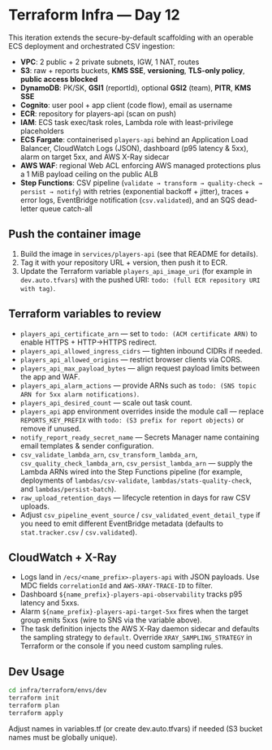 # Terraform Infra — Day 12

This iteration extends the secure-by-default scaffolding with an operable ECS deployment and orchestrated CSV ingestion:

- **VPC**: 2 public + 2 private subnets, IGW, 1 NAT, routes
- **S3**: raw + reports buckets, **KMS SSE**, **versioning**, **TLS-only policy**, **public access blocked**
- **DynamoDB**: PK/SK, **GSI1** (reportId), optional **GSI2** (team), **PITR**, **KMS SSE**
- **Cognito**: user pool + app client (code flow), email as username
- **ECR**: repository for players-api (scan on push)
- **IAM**: ECS task exec/task roles, Lambda role with least-privilege placeholders
- **ECS Fargate**: containerised `players-api` behind an Application Load Balancer, CloudWatch Logs (JSON), dashboard (p95 latency & 5xx), alarm on target 5xx, and AWS X-Ray sidecar
- **AWS WAF**: regional Web ACL enforcing AWS managed protections plus a 1 MiB payload ceiling on the public ALB
- **Step Functions**: CSV pipeline (`validate → transform → quality-check → persist → notify`) with retries (exponential backoff + jitter), traces + error logs, EventBridge notification (`csv.validated`), and an SQS dead-letter queue catch-all

## Push the container image

1. Build the image in `services/players-api` (see that README for details).
2. Tag it with your repository URL + version, then push it to ECR.
3. Update the Terraform variable `players_api_image_uri` (for example in `dev.auto.tfvars`) with the pushed URI: `todo: (full ECR repository URI with tag)`.

## Terraform variables to review

- `players_api_certificate_arn` — set to `todo: (ACM certificate ARN)` to enable HTTPS + HTTP→HTTPS redirect.
- `players_api_allowed_ingress_cidrs` — tighten inbound CIDRs if needed.
- `players_api_allowed_origins` — restrict browser clients via CORS.
- `players_api_max_payload_bytes` — align request payload limits between the app and WAF.
- `players_api_alarm_actions` — provide ARNs such as `todo: (SNS topic ARN for 5xx alarm notifications)`.
- `players_api_desired_count` — scale out task count.
- `players_api` app environment overrides inside the module call — replace `REPORTS_KEY_PREFIX` with `todo: (S3 prefix for report objects)` or remove if unused.
- `notify_report_ready_secret_name` — Secrets Manager name containing email templates & sender configuration.
- `csv_validate_lambda_arn`, `csv_transform_lambda_arn`, `csv_quality_check_lambda_arn`, `csv_persist_lambda_arn` — supply the Lambda ARNs wired into the Step Functions pipeline (for example, deployments of `lambdas/csv-validate`, `lambdas/stats-quality-check`, and `lambdas/persist-batch`).
- `raw_upload_retention_days` — lifecycle retention in days for raw CSV uploads.
- Adjust `csv_pipeline_event_source` / `csv_validated_event_detail_type` if you need to emit different EventBridge metadata (defaults to `stat.tracker.csv` / `csv.validated`).

## CloudWatch + X-Ray

- Logs land in `/ecs/<name_prefix>-players-api` with JSON payloads. Use MDC fields `correlationId` and `AWS-XRAY-TRACE-ID` to filter.
- Dashboard `${name_prefix}-players-api-observability` tracks p95 latency and 5xxs.
- Alarm `${name_prefix}-players-api-target-5xx` fires when the target group emits 5xxs (wire to SNS via the variable above).
- The task definition injects the AWS X-Ray daemon sidecar and defaults the sampling strategy to `default`. Override `XRAY_SAMPLING_STRATEGY` in Terraform or the console if you need custom sampling rules.

## Dev Usage
```bash
cd infra/terraform/envs/dev
terraform init
terraform plan
terraform apply
```
Adjust names in variables.tf (or create dev.auto.tfvars) if needed (S3 bucket names must be globally unique).
